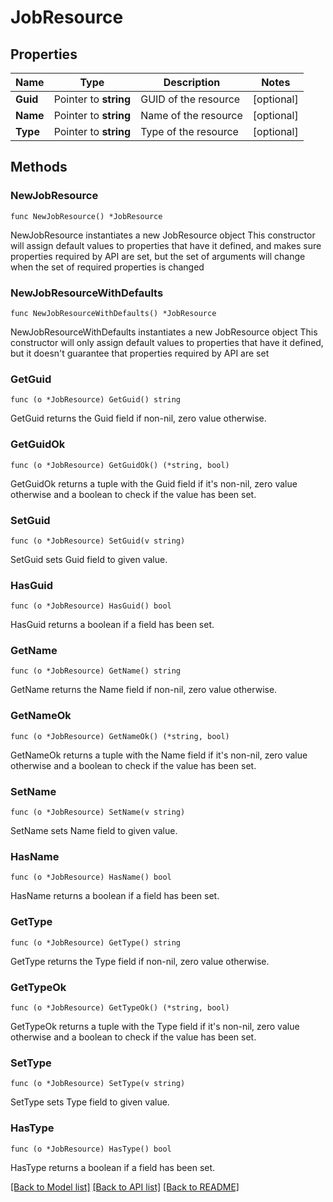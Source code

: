 # JobResource

## Properties

Name | Type | Description | Notes
------------ | ------------- | ------------- | -------------
**Guid** | Pointer to **string** | GUID of the resource | [optional] 
**Name** | Pointer to **string** | Name of the resource | [optional] 
**Type** | Pointer to **string** | Type of the resource | [optional] 

## Methods

### NewJobResource

`func NewJobResource() *JobResource`

NewJobResource instantiates a new JobResource object
This constructor will assign default values to properties that have it defined,
and makes sure properties required by API are set, but the set of arguments
will change when the set of required properties is changed

### NewJobResourceWithDefaults

`func NewJobResourceWithDefaults() *JobResource`

NewJobResourceWithDefaults instantiates a new JobResource object
This constructor will only assign default values to properties that have it defined,
but it doesn't guarantee that properties required by API are set

### GetGuid

`func (o *JobResource) GetGuid() string`

GetGuid returns the Guid field if non-nil, zero value otherwise.

### GetGuidOk

`func (o *JobResource) GetGuidOk() (*string, bool)`

GetGuidOk returns a tuple with the Guid field if it's non-nil, zero value otherwise
and a boolean to check if the value has been set.

### SetGuid

`func (o *JobResource) SetGuid(v string)`

SetGuid sets Guid field to given value.

### HasGuid

`func (o *JobResource) HasGuid() bool`

HasGuid returns a boolean if a field has been set.

### GetName

`func (o *JobResource) GetName() string`

GetName returns the Name field if non-nil, zero value otherwise.

### GetNameOk

`func (o *JobResource) GetNameOk() (*string, bool)`

GetNameOk returns a tuple with the Name field if it's non-nil, zero value otherwise
and a boolean to check if the value has been set.

### SetName

`func (o *JobResource) SetName(v string)`

SetName sets Name field to given value.

### HasName

`func (o *JobResource) HasName() bool`

HasName returns a boolean if a field has been set.

### GetType

`func (o *JobResource) GetType() string`

GetType returns the Type field if non-nil, zero value otherwise.

### GetTypeOk

`func (o *JobResource) GetTypeOk() (*string, bool)`

GetTypeOk returns a tuple with the Type field if it's non-nil, zero value otherwise
and a boolean to check if the value has been set.

### SetType

`func (o *JobResource) SetType(v string)`

SetType sets Type field to given value.

### HasType

`func (o *JobResource) HasType() bool`

HasType returns a boolean if a field has been set.


[[Back to Model list]](../README.md#documentation-for-models) [[Back to API list]](../README.md#documentation-for-api-endpoints) [[Back to README]](../README.md)


